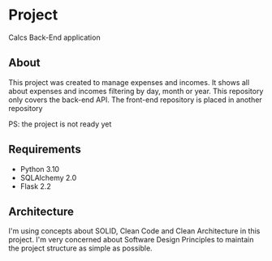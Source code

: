 # Project
Calcs Back-End application

## About
This project was created to manage expenses and incomes. It shows all about expenses and incomes filtering by day, month or year. This repository only covers the back-end API. The front-end repository is placed in another repository

PS: the project is not ready yet

## Requirements
- Python 3.10
- SQLAlchemy 2.0
- Flask 2.2

## Architecture
I'm using concepts about SOLID, Clean Code and Clean Architecture in this project. I'm very concerned about Software Design Principles to maintain the project structure as simple as possible.

